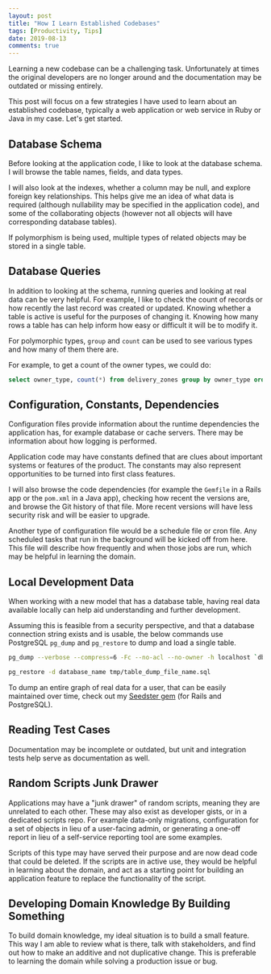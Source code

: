 ```yaml
---
layout: post
title: "How I Learn Established Codebases"
tags: [Productivity, Tips]
date: 2019-08-13
comments: true
---
```


Learning a new codebase can be a challenging task. Unfortunately at times the original developers are no longer around and the documentation may be outdated or missing entirely.

This post will focus on a few strategies I have used to learn about an established codebase, typically a web application or web service in Ruby or Java in my case. Let's get started.

## Database Schema
Before looking at the application code, I like to look at the database schema. I will browse the table names, fields, and data types.

I will also look at the indexes, whether a column may be null, and explore foreign key relationships. This helps give me an idea of what data is required (although nullability may be specified in the application code), and some of the collaborating objects (however not all objects will have corresponding database tables).

If polymorphism is being used, multiple types of related objects may be stored in a single table.

## Database Queries
In addition to looking at the schema, running queries and looking at real data can be very helpful. For example, I like to check the count of records or how recently the last record was created or updated. Knowing whether a table is active is useful for the purposes of changing it. Knowing how many rows a table has can help inform how easy or difficult it will be to modify it.

For polymorphic types, `group` and `count` can be used to see various types and how many of them there are.

For example, to get a count of the owner types, we could do:

```sql
select owner_type, count(*) from delivery_zones group by owner_type order by count(*) desc;
```

## Configuration, Constants, Dependencies
Configuration files provide information about the runtime dependencies the application has, for example database or cache servers. There may be information about how logging is performed.

Application code may have constants defined that are clues about important systems or features of the product. The constants may also represent opportunities to be turned into first class features.

I will also browse the code dependencies (for example the `Gemfile` in a Rails app or the `pom.xml` in a Java app), checking how recent the versions are, and browse the Git history of that file. More recent versions will have less security risk and will be easier to upgrade.

Another type of configuration file would be a schedule file or cron file. Any scheduled tasks that run in the background will be kicked off from here. This file will describe how frequently and when those jobs are run, which may be helpful in learning the domain.

## Local Development Data
When working with a new model that has a database table, having real data available locally can help aid understanding and further development.

Assuming this is feasible from a security perspective, and that a database connection string exists and is usable, the below commands use PostgreSQL `pg_dump` and `pg_restore` to dump and load a single table.

```sh
pg_dump --verbose --compress=6 -Fc --no-acl --no-owner -h localhost `db_connection_string` -t table_name > tmp/table_dump_file_name.sql
```

```sh
pg_restore -d database_name tmp/table_dump_file_name.sql
```

To dump an entire graph of real data for a user, that can be easily maintained over time, check out my [Seedster gem](https://github.com/groupon/seedster) (for Rails and PostgreSQL).

## Reading Test Cases
Documentation may be incomplete or outdated, but unit and integration tests help serve as documentation as well.

## Random Scripts Junk Drawer
Applications may have a "junk drawer" of random scripts, meaning they are unrelated to each other. These may also exist as developer gists, or in a dedicated scripts repo. For example data-only migrations, configuration for a set of objects in lieu of a user-facing admin, or generating a one-off report in lieu of a self-service reporting tool are some examples.

Scripts of this type may have served their purpose and are now dead code that could be deleted. If the scripts are in active use, they would be helpful in learning about the domain, and act as a starting point for building an application feature to replace the functionality of the script.

## Developing Domain Knowledge By Building Something
To build domain knowledge, my ideal situation is to build a small feature. This way I am able to review what is there, talk with stakeholders, and find out how to make an additive and not duplicative change. This is preferable to learning the domain while solving a production issue or bug.
